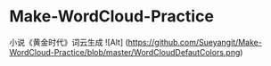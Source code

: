 # Make-WordCloud-Practice
小说《黄金时代》词云生成
![Alt]
(https://github.com/Sueyangit/Make-WordCloud-Practice/blob/master/WordCloudDefautColors.png)
